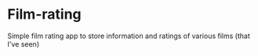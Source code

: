 # Film-rating
Simple film rating app to store information and ratings of various films (that I've seen)
